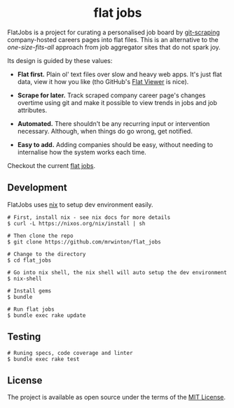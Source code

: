 <div align="center">

# __flat jobs__

</div>

FlatJobs is a project for curating a personalised job board by [git-scraping]
company-hosted careers pages into flat files. This is an alternative to the
_one-size-fits-all_ approach from job aggregator sites that do not spark joy.

Its design is guided by these values:

+ **Flat first.** Plain ol' text files over slow and heavy web apps. It's just
  flat data, view it how you like (tho GitHub's [Flat Viewer] is nice).
  
+ **Scrape for later.** Track scraped company career page's changes overtime
  using git and make it possible to view trends in jobs and job attributes.
  
+ **Automated.** There shouldn't be any recurring input or intervention
  necessary. Although, when things do go wrong, get notified.
  
+ **Easy to add.** Adding companies should be easy, without needing to
  internalise how the system works each time.
  
Checkout the current [flat jobs].

## Development

FlatJobs uses [nix] to setup dev environment easily. 

```shell
# First, install nix - see nix docs for more details
$ curl -L https://nixos.org/nix/install | sh

# Then clone the repo
$ git clone https://github.com/mrwinton/flat_jobs

# Change to the directory
$ cd flat_jobs

# Go into nix shell, the nix shell will auto setup the dev environment
$ nix-shell 

# Install gems
$ bundle

# Run flat jobs
$ bundle exec rake update
```

## Testing

```shell
# Runing specs, code coverage and linter
$ bundle exec rake test
```

## License

The project is available as open source under the terms of the [MIT License](https://opensource.org/licenses/MIT).

[git-scraping]:https://simonwillison.net/2020/Oct/9/git-scraping/
[Flat Viewer]:https://github.com/githubocto/flat-viewer
[flat jobs]:https://flatgithub.com/mrwinton/flat_jobs?filename=data%2Fgold%2Fflat_jobs.csv
[nix]:(https://nixos.org)
